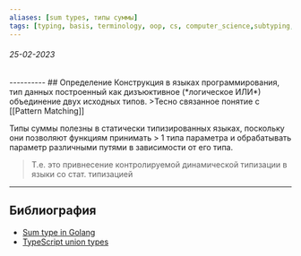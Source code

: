 ```yaml
---
aliases: [sum types, типы суммы]
tags: [typing, basis, terminology, oop, cs, computer_science,subtyping, type system]
---
```

<h6>25-02-2023</h6>
----------
## Определение
Конструкция в языках программирования, тип данных построенный как дизъюктивное (*логическое ИЛИ*) объединение двух исходных типов.
>Тесно связанное понятие с [[Pattern Matching]]

Типы суммы полезны в статически типизированных языках, поскольку они позволяют функциям принимать > 1 типа параметра и обрабатывать параметр различными путями в зависимости от его типа.

> Т.е. это привнесение контролируемой динамической типизации в языки со стат. типизацией

---
## Библиография
- [Sum type in Golang](https://making.pusher.com/alternatives-to-sum-types-in-go/)
- [TypeScript union types](https://www.typescriptlang.org/docs/handbook/2/everyday-types.html#union-types)